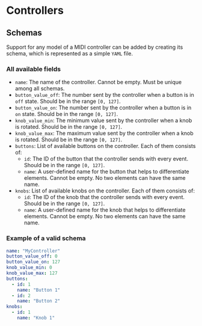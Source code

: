 # Controllers

## Schemas

Support for any model of a MIDI controller can be added by creating its schema, which is represented as a simple `YAML` file.

### All available fields

- `name`: The name of the controller. Cannot be empty. Must be unique among all schemas.
- `button_value_off`: The number sent by the controller when a button is in `off` state. Should be in the range `[0, 127]`.
- `button_value_on`: The number sent by the controller when a button is in `on` state. Should be in the range `[0, 127]`.
- `knob_value_min`: The minimum value sent by the controller when a knob is rotated. Should be in the range `[0, 127]`.
- `knob_value_max`: The maximum value sent by the controller when a knob is rotated. Should be in the range `[0, 127]`.
- `buttons`: List of available buttons on the controller. Each of them consists of:
  - `id`: The ID of the button that the controller sends with every event. Should be in the range `[0, 127]`.
  - `name`: A user-defined name for the button that helps to differentiate elements. Cannot be empty. No two elements can have the same name.
- `knobs`: List of available knobs on the controller.  Each of them consists of:
  - `id`: The ID of the knob that the controller sends with every event. Should be in the range `[0, 127]`.
  - `name`: A user-defined name for the knob that helps to differentiate elements. Cannot be empty. No two elements can have the same name.

### Example of a valid schema
```yaml
name: "MyController"
button_value_off: 0
button_value_on: 127
knob_value_min: 0
knob_value_max: 127
buttons:
  - id: 1
    name: "Button 1"
  - id: 2
    name: "Button 2"
knobs:
  - id: 1
    name: "Knob 1"
```
